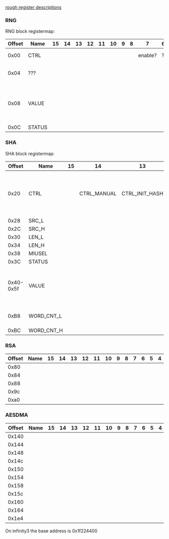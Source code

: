 [rough register descriptions](https://github.com/fifteenhex/linux-ssc325/blob/v4.9.84-sigmastar/drivers/sstar/crypto/hal/infinity3/halAESDMA.h)

### RNG

RNG block registermap:

| Offset | Name   | 15 | 14 | 13 | 12 | 11 | 10 | 9 | 8 | 7       | 6 | 5 | 4 | 3 | 2 | 1            | 0      | Comment                                     |
|--------|--------|----|----|----|----|----|----|---|---|---------|---|---|---|---|---|--------------|--------|---------------------------------------------|
| 0x00   | CTRL   |    |    |    |    |    |    |   |   | enable? | ? | ? | ? | ? | ? | 1 by default | ?      |                                             |
| 0x04   | ???    |    |    |    |    |    |    |   |   |         |   |   |   |   |   |              |        | Reads 0x30, can write 0xffff                |
| 0x08   | VALUE  |    |    |    |    |    |    |   |   |         |   |   |   |   |   |              |        | The output value. Ready when STATUS[0] is 1 |
| 0x0C   | STATUS |    |    |    |    |    |    |   |   |         |   |   |   |   |   |              | ready? |                                             |

### SHA

SHA block registermap:

| Offset    | Name       | 15 | 14          | 13             | 12 | 11                      | 10 | 9         | 8 | 7    | 6        | 5    | 4 | 3 | 2    | 1              | 0              | Comment                                                                          |
|-----------|------------|----|-------------|----------------|----|-------------------------|----|-----------|---|------|----------|------|---|---|------|----------------|----------------|----------------------------------------------------------------------------------|
| 0x20      | CTRL       |    | CTRL_MANUAL | CTRL_INIT_HASH |    | DISABLE SCATTER GATHER? |    | CTRL_MODE | ? |      | CTRL_CLR |      |   |   |      |                | CTRL_FIRE_ONCE | write 1 to fire once,  0 = SHA-1  1 = SHA-256  enable/disable initial hash value |
| 0x28      | SRC_L      |    |             |                |    |                         |    |           |   |      |          |      |   |   |      |                |                |                                                                                  |
| 0x2C      | SRC_H      |    |             |                |    |                         |    |           |   |      |          |      |   |   |      |                |                |                                                                                  |
| 0x30      | LEN_L      |    |             |                |    |                         |    |           |   |      |          |      |   |   |      |                |                |                                                                                  |
| 0x34      | LEN_H      |    |             |                |    |                         |    |           |   |      |          |      |   |   |      |                |                |                                                                                  |
| 0x38      | MIUSEL     |    |             |                |    |                         |    |           |   | MIU0 |          | MIU1 |   |   |      |                |                |                                                                                  |
| 0x3C      | STATUS     |    |             |                |    |                         |    |           |   |      |          |      |   |   | BUSY | READY          |                |                                                                                  |
| 0x40-0x5f | VALUE      |    |             |                |    |                         |    |           |   |      |          |      |   |   |      |                |                | When reading - the output value, when writing - initial hash value (big endian)  |
| 0xB8      | WORD_CNT_L |    |             |                |    |                         |    |           |   |      |          |      |   |   |      |                |                | count in 4-byte words, lower 16 bits                                             |
| 0xBC      | WORD_CNT_H |    |             |                |    |                         |    |           |   |      |          |      |   |   |      |                |                | higher 16 bits                                                                   |

### RSA

| Offset | Name | 15 | 14 | 13 | 12 | 11 | 10 | 9 | 8 | 7 | 6 | 5 | 4 | 3 | 2 | 1 | 0 | Comment |
|--------|------|----|----|----|----|----|----|---|---|---|---|---|---|---|---|---|---|---------|
| 0x80   |      |    |    |    |    |    |    |   |   |   |   |   |   |   |   |   |   |         |
| 0x84   |      |    |    |    |    |    |    |   |   |   |   |   |   |   |   |   |   |         |
| 0x88   |      |    |    |    |    |    |    |   |   |   |   |   |   |   |   |   |   |         |
| 0x9c   |      |    |    |    |    |    |    |   |   |   |   |   |   |   |   |   |   |         |
| 0xa0   |      |    |    |    |    |    |    |   |   |   |   |   |   |   |   |   |   |         |

### AESDMA

| Offset | Name | 15 | 14 | 13 | 12 | 11 | 10 | 9 | 8 | 7 | 6 | 5 | 4 | 3 | 2 | 1 | 0 | Comment |
|--------|------|----|----|----|----|----|----|---|---|---|---|---|---|---|---|---|---|---------|
| 0x140  |      |    |    |    |    |    |    |   |   |   |   |   |   |   |   |   |   |         |
| 0x144  |      |    |    |    |    |    |    |   |   |   |   |   |   |   |   |   |   |         |
| 0x148  |      |    |    |    |    |    |    |   |   |   |   |   |   |   |   |   |   |         |
| 0x14c  |      |    |    |    |    |    |    |   |   |   |   |   |   |   |   |   |   |         |
| 0x150  |      |    |    |    |    |    |    |   |   |   |   |   |   |   |   |   |   |         |
| 0x154  |      |    |    |    |    |    |    |   |   |   |   |   |   |   |   |   |   |         |
| 0x158  |      |    |    |    |    |    |    |   |   |   |   |   |   |   |   |   |   |         |
| 0x15c  |      |    |    |    |    |    |    |   |   |   |   |   |   |   |   |   |   |         |
| 0x160  |      |    |    |    |    |    |    |   |   |   |   |   |   |   |   |   |   |         |
| 0x164  |      |    |    |    |    |    |    |   |   |   |   |   |   |   |   |   |   |         |
| 0x1e4  |      |    |    |    |    |    |    |   |   |   |   |   |   |   |   |   |   |         |

On infinity3 the base address is 0x1f224400
